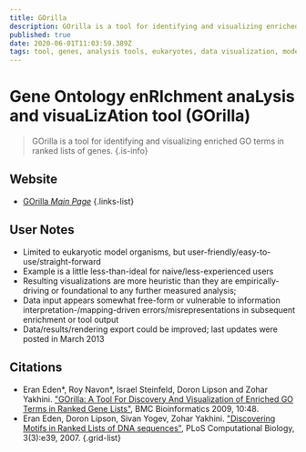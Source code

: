 ```yaml
---
title: GOrilla
description: GOrilla is a tool for identifying and visualizing enriched GO terms in ranked lists of genes.
published: true
date: 2020-06-01T11:03:59.389Z
tags: tool, genes, analysis tools, eukaryotes, data visualization, model organism, eukaryota, networks, enrichment, ontology
---
```


# Gene Ontology enRIchment anaLysis and visuaLizAtion tool (GOrilla)

> GOrilla is a tool for identifying and visualizing enriched GO terms in ranked lists of genes.
{.is-info}



## Website

- [GOrilla *Main Page*](http://cbl-gorilla.cs.technion.ac.il/)
{.links-list}

## User Notes
- Limited to eukaryotic model organisms, but user-friendly/easy-to-use/straight-forward
- Example is a little less-than-ideal for naive/less-experienced users
- Resulting visualizations are more heuristic than they are empirically-driving or foundational to any further measured analysis;
- Data input appears somewhat free-form or vulnerable to information interpretation-/mapping-driven errors/misrepresentations in subsequent enrichment or tool output
- Data/results/rendering export could be improved; last updates were posted in March 2013

## Citations

- Eran Eden*, Roy Navon*, Israel Steinfeld, Doron Lipson and Zohar Yakhini. ["GOrilla: A Tool For Discovery And Visualization of Enriched GO Terms in Ranked Gene Lists"](https://bmcbioinformatics.biomedcentral.com/articles/10.1186/1471-2105-10-48), BMC Bioinformatics 2009, 10:48.
- Eran Eden, Doron Lipson, Sivan Yogev, Zohar Yakhini. ["Discovering Motifs in Ranked Lists of DNA sequences"](https://www.ncbi.nlm.nih.gov/pmc/articles/PMC1829477/), PLoS Computational Biology, 3(3):e39, 2007.
{.grid-list}